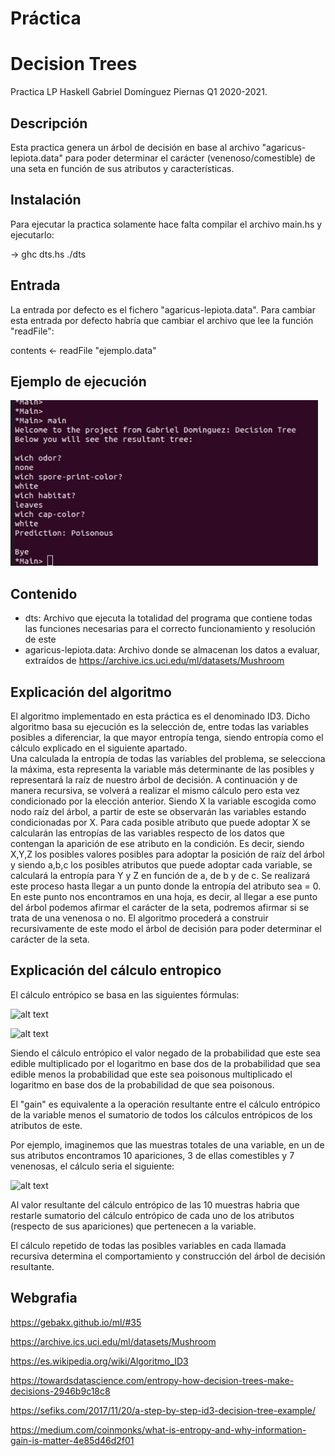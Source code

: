 # Práctica

# Decision Trees

Practica LP Haskell Gabriel Domínguez Piernas Q1 2020-2021.

## Descripción

Esta practica genera un árbol de decisión en base al archivo "agaricus-lepiota.data" para poder determinar el carácter (venenoso/comestible) de una seta en función de sus atributos y características.

## Instalación

Para ejecutar la practica solamente hace falta compilar el archivo main.hs y ejecutarlo:

-> ghc dts.hs
./dts

## Entrada
La entrada por defecto es el fichero "agaricus-lepiota.data". Para cambiar esta entrada por defecto habría que cambiar el archivo que lee la función "readFile":

contents <- readFile "ejemplo.data" 



## Ejemplo de ejecución


![alt text](https://raw.githubusercontent.com/GabriDominguez/PracticaLP/main/WhatsApp%20Image%202020-11-22%20at%2023.01.27.jpeg)


## Contenido
- dts: Archivo que ejecuta la totalidad del programa que contiene todas las funciones necesarias para el correcto funcionamiento y resolución de este
- agaricus-lepiota.data: Archivo donde se almacenan los datos a evaluar, extraídos de https://archive.ics.uci.edu/ml/datasets/Mushroom









## Explicación del algoritmo

El algoritmo implementado en esta práctica es el denominado ID3. Dicho algoritmo basa su ejecución es la selección de, entre todas las variables posibles a diferenciar, la que mayor entropía tenga, siendo entropía como el cálculo explicado en el siguiente apartado.  
Una calculada la entropía de todas las variables del problema, se selecciona la máxima, esta representa la variable más determinante de las posibles y representará la raíz de nuestro árbol de decisión.
A continuación y de manera recursiva, se volverá a realizar el mismo cálculo pero esta vez condicionado por la elección anterior. Siendo X la variable escogida como nodo raíz del árbol, a partir de este se observarán las variables estando condicionadas por X. Para cada posible atributo que puede adoptar X se calcularán las entropías de las variables respecto de los datos que contengan la aparición de ese atributo en la condición. 
Es decir, siendo X,Y,Z los posibles valores posibles para adoptar la posición de raíz del árbol y siendo a,b,c los posibles atributos que puede adoptar cada variable, se calculará la entropía para Y y Z en función de a, de b y de c. 
Se realizará este proceso hasta llegar a un punto donde la entropía del atributo sea = 0. En este punto nos encontramos en una hoja, es decir, al llegar a ese punto del árbol podemos afirmar el carácter de la seta, podremos afirmar si se trata de una venenosa o no. 
El algoritmo procederá a construir recursivamente de este modo el árbol de decisión para poder determinar el carácter de la seta. 



## Explicación del cálculo entropico

El cálculo entrópico se basa en las siguientes fórmulas:

![alt text](https://miro.medium.com/max/700/0*08CaHVjPCgs_fZyp)


![alt text](https://miro.medium.com/max/700/1*S6zcbdAzUvIOKBaWBKp9MA.png)





Siendo el cálculo entrópico el valor negado de la probabilidad que este sea edible multiplicado por el logaritmo en base dos de la probabilidad que sea edible menos la probabilidad que este sea poisonous multiplicado el logaritmo en base dos de la probabilidad de que sea poisonous.

El "gain" es equivalente a la operación resultante entre el cálculo entrópico de la variable menos el sumatorio de todos los cálculos entrópicos de los atributos de este.

Por ejemplo, imaginemos que las muestras totales de una variable, en un de sus atributos encontramos 10 apariciones, 3 de ellas comestibles y 7 venenosas, el cálculo seria el siguiente:

![alt text](https://miro.medium.com/max/700/0*R2ifm13OVNp9ZvVX)

Al valor resultante del cálculo entrópico de las 10 muestras habria que restarle sumatorio del cálculo entrópico de cada uno de los atributos (respecto de sus apariciones) que pertenecen a la variable.

El cálculo repetido de todas las posibles variables en cada llamada recursiva determina el comportamiento y construcción del árbol de decisión resultante.



## Webgrafia

https://gebakx.github.io/ml/#35

https://archive.ics.uci.edu/ml/datasets/Mushroom

https://es.wikipedia.org/wiki/Algoritmo_ID3

https://towardsdatascience.com/entropy-how-decision-trees-make-decisions-2946b9c18c8

https://sefiks.com/2017/11/20/a-step-by-step-id3-decision-tree-example/

https://medium.com/coinmonks/what-is-entropy-and-why-information-gain-is-matter-4e85d46d2f01






